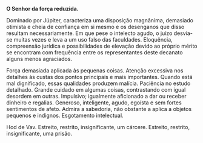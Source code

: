 **O Senhor da força reduzida.**

  

Dominado por Júpiter, caracteriza uma disposição magnânima, demasiado otimista
e cheia de confiança em si mesmo e os desenganos que disso resultam
necessariamente. Em que pese o intelecto agudo, o juízo desvia-se muitas vezes
e leva a um uso falso das faculdades. Eloquência, compreensão jurídica e
possibilidades de elevação devido ao próprio mérito se encontram com
frequência entre os representantes deste decanato alguns menos agraciados.

  

Força demasiada aplicada às pequenas coisas. Atenção excessiva nos detalhes às
custas dos pontos principais e mais importantes. Quando está mal dignificado,
essas qualidades produzem malícia. Paciência no estudo detalhado. Grande
cuidado em algumas coisas, contrastando com igual desordem em outras.
Impulsivo; igualmente aficionado a dar ou receber dinheiro e regalias.
Generoso, inteligente, agudo, egoísta e sem fortes sentimentos de afeto.
Admira a sabedoria, não obstante a aplica a objetos pequenos e indignos.
Esgotamento intelectual.

  

Hod de Vav. Estreito, restrito, insignificante, um cárcere. Estreito,
restrito, insignificante, uma prisão.

